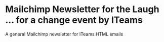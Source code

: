 # Mailchimp Newsletter for the Laugh ... for a change event by ITeams
A general Mailchimp newsletter for ITeams HTML emails
